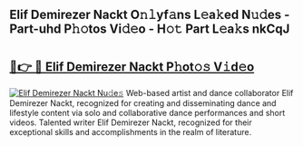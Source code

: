 ## Elif Demirezer Nackt O𝚗𝚕yf𝚊ns L𝚎a𝚔ed N𝚞𝚍es - Part-uhd P𝚑𝚘tos Vi𝚍𝚎o - H𝚘𝚝 Part L𝚎a𝚔s nkCqJ

# <h2><a href="http://kf2p1m.oniu.top/?m=Elif+Demirezer+Nackt">🔗👉 🔴 Elif Demirezer Nackt P𝚑ot𝚘𝚜 V𝚒d𝚎o</a></h2>

[![Elif Demirezer Nackt Nu𝚍e𝚜](https://i.imgur.com/0qMVB7G.gif)](http://kf2p1m.oniu.top/?m=Elif+Demirezer+Nackt)
Web-based artist and dance collaborator Elif Demirezer Nackt, recognized for creating and disseminating dance and lifestyle content via solo and collaborative dance performances and short videos. Talented writer Elif Demirezer Nackt, recognized for their exceptional skills and accomplishments in the realm of literature.  
